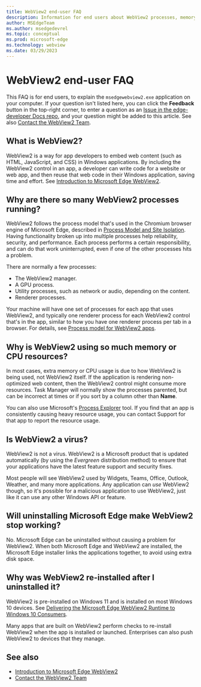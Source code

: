 ```yaml
---
title: WebView2 end-user FAQ
description: Information for end users about WebView2 processes, memory and CPU usage, and automatic installation.
author: MSEdgeTeam
ms.author: msedgedevrel
ms.topic: conceptual
ms.prod: microsoft-edge
ms.technology: webview
ms.date: 03/29/2023
---
```

# WebView2 end-user FAQ

This FAQ is for end users, to explain the `msedgewebview2.exe` application on your computer.  If your question isn't listed here, you can click the **Feedback** button in the top-right corner, to enter a question as an [Issue in the edge-developer Docs repo](https://github.com/MicrosoftDocs/edge-developer/issues), and your question might be added to this article.  See also [Contact the WebView2 Team](../contact.md).


<!-- ====================================================================== -->
## What is WebView2?

WebView2 is a way for app developers to embed web content (such as HTML, JavaScript, and CSS) in Windows applications. By including the WebView2 control in an app, a developer can write code for a website or web app, and then reuse that web code in their Windows application, saving time and effort.  See [Introduction to Microsoft Edge WebView2](../index.md).


<!-- ====================================================================== -->
## Why are there so many WebView2 processes running?

WebView2 follows the process model that's used in the Chromium browser engine of Microsoft Edge, described in [Process Model and Site Isolation](https://chromium.googlesource.com/chromium/src/+/main/docs/process_model_and_site_isolation.md).  Having functionality broken up into multiple processes help reliability, security, and performance.  Each process performs a certain responsibility, and can do that work uninterrupted, even if one of the other processes hits a problem.

There are normally a few processes:
*  The WebView2 manager.
*  A GPU process.
*  Utility processes, such as network or audio, depending on the content.
*  Renderer processes.

Your machine will have one set of processes for each app that uses WebView2, and typically one renderer process for each WebView2 control that's in the app, similar to how you have one renderer process per tab in a browser.  For details, see [Process model for WebView2 apps](/microsoft-edge/webview2/concepts/process-model).


<!-- ====================================================================== -->
## Why is WebView2 using so much memory or CPU resources?

In most cases, extra memory or CPU usage is due to how WebView2 is being used, not WebView2 itself. If the application is rendering non-optimized web content, then the WebView2 control might consume more resources. Task Manager will normally show the processes parented, but can be incorrect at times or if you sort by a column other than **Name**. 

You can also use Microsoft's [Process Explorer](/sysinternals/downloads/process-explorer) tool. If you find that an app is consistently causing heavy resource usage, you can contact Support for that app to report the resource usage.


<!-- ====================================================================== -->
## Is WebView2 a virus?

WebView2 is not a virus.  WebView2 is a Microsoft product that is updated automatically (by using the _Evergreen_ distribution method) to ensure that your applications have the latest feature support and security fixes. 

Most people will see WebView2 used by Widgets, Teams, Office, Outlook, Weather, and many more applications. Any application can _use_ WebView2 though, so it's possible for a malicious application to use WebView2, just like it can use any other Windows API or feature.


<!-- ====================================================================== -->
## Will uninstalling Microsoft Edge make WebView2 stop working?

No. Microsoft Edge can be uninstalled without causing a problem for WebView2.  When both Microsoft Edge and WebView2 are installed, the Microsoft Edge installer links the applications together, to avoid using extra disk space.


<!-- ====================================================================== -->
## Why was WebView2 re-installed after I uninstalled it?

WebView2 is pre-installed on Windows 11 and is installed on most Windows 10 devices.  See [Delivering the Microsoft Edge WebView2 Runtime to Windows 10 Consumers](https://blogs.windows.com/msedgedev/2022/06/27/delivering-the-microsoft-edge-webview2-runtime-to-windows-10-consumers/).

Many apps that are built on WebView2 perform checks to re-install WebView2 when the app is installed or launched. Enterprises can also push WebView2 to devices that they manage.


<!-- ====================================================================== -->
## See also

* [Introduction to Microsoft Edge WebView2](../index.md)
* [Contact the WebView2 Team](../contact.md)

